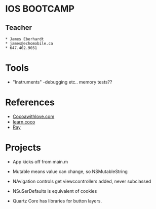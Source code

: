 # IOS BOOTCAMP

## Teacher
	* James Eberhardt
	* james@echomobile.ca
	* 647.402.9051


# Tools
* "Instruments" -debugging etc.. memory tests??

# References
* [Cocoawithlove.com](Cocoawithlove.com)
* [learn coco](learn-cocos2d.com)
* [Ray](http://www.raywenderlich.com/)

# Projects

* App kicks off from main.m

* Mutable means value can change, so NSMutableString

* NAvigation controls get viewccontrollers added, never subclassed

* NSuSerDefaults is equivalent of cookies

* Quartz Core has libraries for button layers.